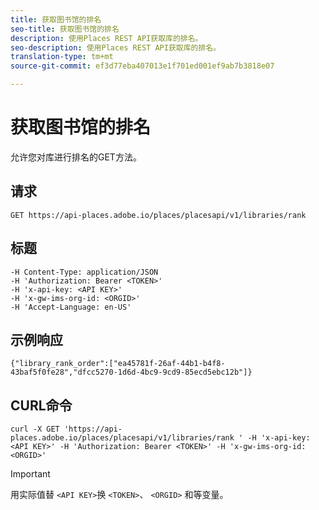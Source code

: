 ```yaml
---
title: 获取图书馆的排名
seo-title: 获取图书馆的排名
description: 使用Places REST API获取库的排名。
seo-description: 使用Places REST API获取库的排名。
translation-type: tm+mt
source-git-commit: ef3d77eba407013e1f701ed001ef9ab7b3818e07

---
```



# 获取图书馆的排名

允许您对库进行排名的GET方法。

## 请求

`GET https://api-places.adobe.io/places/placesapi/v1/libraries/rank`

## 标题

```
-H Content-Type: application/JSON  
-H 'Authorization: Bearer <TOKEN>'  
-H 'x-api-key: <API KEY>'  
-H 'x-gw-ims-org-id: <ORGID>'  
-H 'Accept-Language: en-US'
```

## 示例响应

```
{"library_rank_order":["ea45781f-26af-44b1-b4f8-43baf5f0fe28","dfcc5270-1d6d-4bc9-9cd9-85ecd5ebc12b"]}
```

## CURL命令

```
curl -X GET 'https://api-places.adobe.io/places/placesapi/v1/libraries/rank ' -H 'x-api-key: <API KEY>' -H 'Authorization: Bearer <TOKEN>' -H 'x-gw-ims-org-id: <ORGID>'
```

>[!IMPORTANT]
>
>用实际值替 `<API KEY>`换 `<TOKEN>`、 `<ORGID>` 和等变量。

